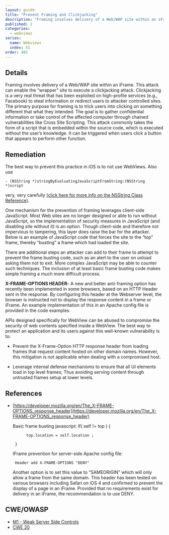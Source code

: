 ```yaml
---
layout: guide
title: "Prevent Framing and Clickjacking"
description: "Framing involves delivery of a Web/WAP site within an iFrame."
published: 1
categories:
  - webviews
series:
  name: Webviews
  index: 41
order: 401
--- 
```


## Details 

Framing involves delivery of a Web/WAP site within an iFrame. This attack can enable the “wrapper” site to execute a clickjacking attack. Clickjacking is a very real threat that has been exploited on high-profile services (e.g., Facebook) to steal information or redirect users to attacker controlled sites.
The primary purpose for framing is to trick users into clicking on something different that what they intended. The goal is to gather confidential information or take control of the affected computer through chained vulnerabilities like Cross Site Scripting. This attack commonly takes the form of a script that is embedded within the source code, which is executed without the user’s knowledge.  It can be triggered when users click a button that appears to perform other function.

## Remediation

The best way to prevent this practice in iOS is to not use WebViews. Also use

``` 
- (NSString *)stringByEvaluatingJavaScriptFromString:(NSString *)script
```

very, very carefully [(click here for more info on the NSString Class Reference)](https://developer.apple.com/library/ios/documentation/Cocoa/Reference/Foundation/Classes/NSString_Class/Reference/NSString.html#//apple_ref/doc/c_ref/NSString).

One mechanism for the prevention of framing leverages client-side JavaScript. Most Web sites are no longer designed or able to run without JavaScript, so the implementation of security measures in JavaScript (and disabling site without it) is an option. Though client-side and therefore not impervious to tampering, this layer does raise the bar for the attacker.  Below is an example of JavaScript code that forces the site to the “top” frame, thereby “busting” a frame which had loaded the site.

There are additional steps an attacker can add to their frame to attempt to prevent the frame busting code, such as an alert to the user on unload asking them not to exit. More complex JavaScript may be able to counter such techniques. The inclusion of at least basic frame busting code makes simple framing a much more difficult process.

**X-FRAME-OPTIONS HEADER**– A new and better anti-framing option has recently been implemented in some browsers, based on an HTTP Header sent in the response. By configuring this header at the Webserver level, the browser is instructed not to display the response content in a frame or iFrame.
An example implementation of this in an Apache config file is provided in the code examples.  

APIs designed specifically for WebView can be abused to compromise the security of web contents specified inside a WebView. The best way to protect an application and its users against this well-known vulnerability is to:

 * Prevent the X-Frame-Option HTTP response header from loading frames that request content hosted on other domain names. However, this mitigation is not applicable when dealing with a compromised host.
 
 * Leverage internal defense mechanisms to ensure that all UI elements load in top level frames; Thus avoiding serving content through untrusted frames setup at lower levels.
 
## References 

 * [https://developer.mozilla.org/en/The_X-FRAME-OPTIONS_response_header](https://developer.mozilla.org/en/The_X-FRAME-OPTIONS_response_header)
 
	Basic frame busting javascript:
		if( self != top ) { 
			
			 top.location = self.location ;
			 
		}
		
	IFrame prevention for server-side Apache config file:
		
		Header add X-FRAME-OPTIONS "DENY"
		
	Another option is to set this value to “SAMEORIGIN” which will only allow a frame from the same domain. This header has been tested on various browsers including Safari on iOS 4 and confirmed to prevent the display of a page in an iFrame. Provided that no requirements exist for delivery in an iFrame, the recommendation is to use DENY.
	
	
## CWE/OWASP

 * [M1 - Weak Server Side Controls](https://www.owasp.org/index.php/Mobile_Top_10_2014-M1)
 * [CWE 20](http://cwe.mitre.org/data/definitions/20.html)
